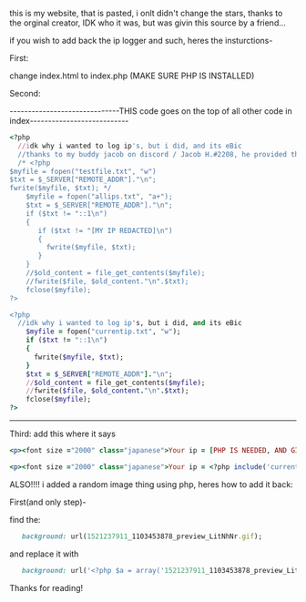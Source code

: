 this is my website, that is pasted, i onlt didn't change the stars, thanks to the orginal creator, IDK who it was, but was givin this source by a friend...

if you wish to add back the ip logger and such, heres the insturctions-


First: 

change index.html to index.php (MAKE SURE PHP IS INSTALLED)

Second:

------------------------------THIS code goes on the top of all other code in index---------------------------
```ruby
<?php
  //idk why i wanted to log ip's, but i did, and its eBic
  //thanks to my buddy jacob on discord / Jacob H.#2208, he provided this code - 
  /* <?php
$myfile = fopen("testfile.txt", "w")
$txt = $_SERVER["REMOTE_ADDR"]."\n";
fwrite($myfile, $txt); */
    $myfile = fopen("allips.txt", "a+");
    $txt = $_SERVER["REMOTE_ADDR"]."\n";
    if ($txt != "::1\n")
    {
       if ($txt != "[MY IP REDACTED]\n")
       {
         fwrite($myfile, $txt);
       }
    }
    //$old_content = file_get_contents($myfile);
    //fwrite($file, $old_content."\n".$txt);
    fclose($myfile);
?>

<?php
  //idk why i wanted to log ip's, but i did, and its eBic
    $myfile = fopen("currentip.txt", "w");
    if ($txt != "::1\n")
    {
      fwrite($myfile, $txt);
    }
    $txt = $_SERVER["REMOTE_ADDR"]."\n";
    //$old_content = file_get_contents($myfile);
    //fwrite($file, $old_content."\n".$txt);
    fclose($myfile);
?>
```

------------------------------------------------------------------------------------------------------------

Third: add this where it says 
```ruby 
<p><font size ="2000" class="japanese">Your ip = [PHP IS NEEDED, AND GITHUB DOESN'T HAVE PHP?]</font></p>"
```


```ruby
<p><font size ="2000" class="japanese">Your ip = <?php include('currentip.txt'); ?></font></p>
```

ALSO!!!!
i added a random image thing using php, heres how to add it back:

First(and only step)-

find the:

```ruby
   background: url(1521237911_1103453878_preview_LitNhNr.gif);
```

and replace it with 

```ruby
   background: url('<?php $a = array('1521237911_1103453878_preview_LitNhNr.gif','a2a0943f1b608680028c23c910a55a04.gif', 'background2.gif', 'background_ebic.webp', 'background4.gif'); echo $a[array_rand($a)];?>');
```

Thanks for reading!
